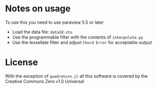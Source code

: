 # Notes on usage

To use this you need to use paraview 5.5 or later

- Load the data file: `data2d.vtu`
- Use the programmable filter with the contents of `interpolate.py`
- Use the tessellate filter and adjust `Chord Error` for acceptable output

# License
With the exception of `quadrature.jl` all this software is covered by the
Creative Commons Zero v1.0 Universal
